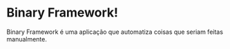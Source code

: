 # Binary Framework!

Binary Framework é uma aplicação que automatiza coisas que seriam feitas manualmente.
